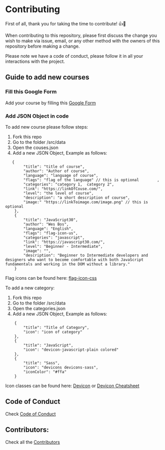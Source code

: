 # Contributing

First of all, thank you for taking the time to contribute! :+1::tada:

When contributing to this repository, please first discuss the change you wish to make via issue,
email, or any other method with the owners of this repository before making a change. 

Please note we have a code of conduct, please follow it in all your interactions with the project.

## Guide to add new courses

### Fill this Google Form

Add your course by filling this [Google Form](https://goo.gl/forms/RxP02pQtnPCbapQ43)

### Add JSON Object in code

To add new course please follow steps:

1. Fork this repo
2. Go to the folder /src/data
3. Open the couses.json
4. Add a new JSON Object, Example as follows:

```
   {
        "title": "title of course",
        "author": "Author of course",
        "language": "language of course",
        "flags": "flag of the language" // this is optional        ,
        "categories": "category 1,  category 2",        
        "link": "https://linkOfCouse.com/",
        "level": "the level of course",
        "description": "a short description of course",
        "image:" "https://linkToimage.com/image.png" // this is optional
    },
    {
        "title": "JavaScript30",
        "author": "Wes Bos",
        "language": "English",
        "flags": "flag-icon-us",
        "categories": "javascript",
        "link": "https://javascript30.com/",
        "level": "Beginner - Intermediate",
        "image": "",
        "description": "Beginner to Intermediate developers and designers who want to become comfortable with both JavaScript fundamentals and working in the DOM without a library."
    }
```

Flag icons can be found here: [flag-icon-css](https://github.com/lipis/flag-icon-css)

To add a new category:

1. Fork this repo
2. Go to the folder /src/data
3. Open the categories.json
4. Add a new JSON Object, Example as follows:

```
    {
        "title": "Title of Category",
        "icon": "icon of category"
    },
    {
        "title": "JavaScript",
        "icon": "devicon-javascript-plain colored"
    },
    {
        "title": "Sass",
        "icon": "devicons devicons-sass",
        "iconColor": "#ffa"
    }
```

Icon classes can be found here: [Devicon](http://konpa.github.io/devicon/) or [Devicon Cheatsheet](http://vorillaz.github.io/devicons/#/cheat)

## Code of Conduct

Check [Code of Conduct](https://github.com/Leocardoso94/Free-Courses/blob/master/CODE_OF_CONDUCT.md)

## Contributors:

Check all the [Contributors](https://freecourses.github.io/#/contribute)
